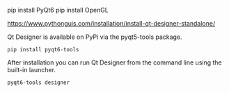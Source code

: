 
pip install PyQt6
pip install OpenGL



https://www.pythonguis.com/installation/install-qt-designer-standalone/

Qt Designer is available on PyPi via the pyqt5-tools package.
```
pip install pyqt6-tools
```

After installation you can run Qt Designer from the command line using the built-in launcher.
```
pyqt6-tools designer
```